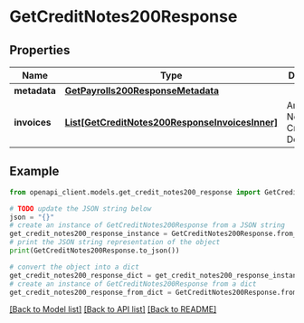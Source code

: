 # GetCreditNotes200Response


## Properties

Name | Type | Description | Notes
------------ | ------------- | ------------- | -------------
**metadata** | [**GetPayrolls200ResponseMetadata**](GetPayrolls200ResponseMetadata.md) |  | [optional] 
**invoices** | [**List[GetCreditNotes200ResponseInvoicesInner]**](GetCreditNotes200ResponseInvoicesInner.md) | Array con Notas Crédito / Documentos | [optional] 

## Example

```python
from openapi_client.models.get_credit_notes200_response import GetCreditNotes200Response

# TODO update the JSON string below
json = "{}"
# create an instance of GetCreditNotes200Response from a JSON string
get_credit_notes200_response_instance = GetCreditNotes200Response.from_json(json)
# print the JSON string representation of the object
print(GetCreditNotes200Response.to_json())

# convert the object into a dict
get_credit_notes200_response_dict = get_credit_notes200_response_instance.to_dict()
# create an instance of GetCreditNotes200Response from a dict
get_credit_notes200_response_from_dict = GetCreditNotes200Response.from_dict(get_credit_notes200_response_dict)
```
[[Back to Model list]](../README.md#documentation-for-models) [[Back to API list]](../README.md#documentation-for-api-endpoints) [[Back to README]](../README.md)


